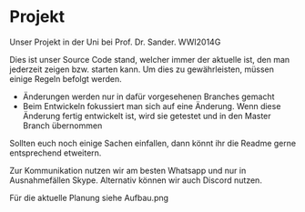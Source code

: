 # Projekt
Unser Projekt in der Uni bei Prof. Dr. Sander. WWI2014G


Dies ist unser Source Code stand, welcher immer der aktuelle ist, den man jederzeit zeigen bzw. starten kann. Um dies zu gewährleisten, müssen einige Regeln befolgt werden.

- Änderungen werden nur in dafür vorgesehenen Branches gemacht
- Beim Entwickeln fokussiert man sich auf eine Änderung. Wenn diese Änderung fertig entwickelt ist, wird sie getestet und in den Master Branch übernommen

Sollten euch noch einige Sachen einfallen, dann könnt ihr die Readme gerne entsprechend etweitern.

Zur Kommunikation nutzen wir am besten Whatsapp und nur in Ausnahmefällen Skype. Alternativ können wir auch Discord nutzen.

Für die aktuelle Planung siehe Aufbau.png